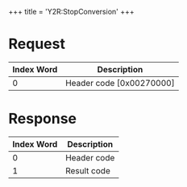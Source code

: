 +++
title = 'Y2R:StopConversion'
+++

# Request

| Index Word | Description                |
|------------|----------------------------|
| 0          | Header code \[0x00270000\] |

# Response

| Index Word | Description |
|------------|-------------|
| 0          | Header code |
| 1          | Result code |